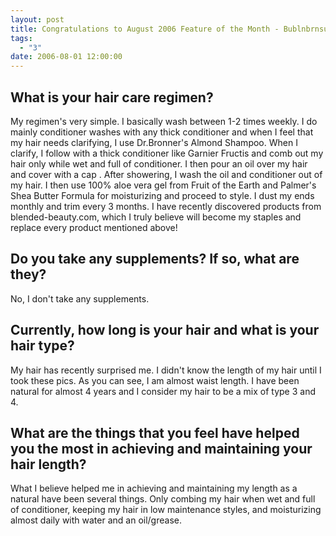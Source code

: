 ```yaml
---
layout: post
title: Congratulations to August 2006 Feature of the Month - Bublnbrnsuga
tags:
  - "3"
date: 2006-08-01 12:00:00
---
```

## What is your hair care regimen?

My regimen's very simple. I basically wash between 1-2 times weekly. I do mainly conditioner washes with any thick conditioner
and when I feel that my hair needs clarifying, I use Dr.Bronner's Almond Shampoo. When I clarify, I follow with a thick conditioner like Garnier Fructis and comb out my hair only while wet and full of conditioner. I then pour an oil over my hair and cover with a cap . After showering, I wash the oil and conditioner out of my hair. I then use 100% aloe vera gel from Fruit of the Earth and Palmer's Shea Butter Formula for moisturizing and proceed to style. I dust my ends monthly and trim every 3 months. I have recently discovered products from blended-beauty.com, which I truly believe will become my staples and replace every product mentioned above!

## Do you take any supplements? If so, what are they?

No, I don't take any supplements.

## Currently, how long is your hair and what is your hair type?

My hair has recently surprised me. I didn't know the length of my hair until I took these pics. As you can see, I am almost waist length. I have been natural for almost 4 years and I consider my hair to be a mix of type 3 and 4.

## What are the things that you feel have helped you the most in achieving and maintaining your hair length?

What I believe helped me in achieving and maintaining my length as a natural have been several things. Only combing my hair when wet and full of conditioner, keeping my hair in low maintenance styles, and moisturizing almost daily with water and an oil/grease.